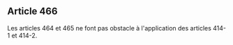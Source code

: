 Article 466
----
Les articles 464 et 465 ne font pas obstacle à l'application des articles 414-1
et 414-2.
